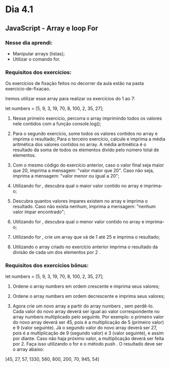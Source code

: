 # Dia 4.1

## JavaScript - Array e loop For

### Nesse dia aprendi:

- Manipular arrays (listas);
- Utilizar o comando for.

### Requisitos dos exercícios:

Os exercícios de fixação feitos no decorrer da aula estão na pasta exercicio-de-fixacao.

Iremos utilizar esse array para realizar os exercícios do 1 ao 7:

let numbers = [5, 9, 3, 19, 70, 8, 100, 2, 35, 27];

1. Nesse primeiro exercício, percorra o array imprimindo todos os valores nele contidos com a função console.log();

2. Para o segundo exercício, some todos os valores contidos no array e imprima o resultado;
Para o terceiro exercício, calcule e imprima a média aritmética dos valores contidos no array. A média aritmética é o resultado da soma de todos os elementos divido pelo número total de elementos.

3. Com o mesmo código do exercício anterior, caso o valor final seja maior que 20, imprima a mensagem: "valor maior que 20". Caso não seja, imprima a mensagem: "valor menor ou igual a 20";

4. Utilizando for , descubra qual o maior valor contido no array e imprima-o;

5. Descubra quantos valores ímpares existem no array e imprima o resultado. Caso não exista nenhum, imprima a mensagem: "nenhum valor ímpar encontrado";

6. Utilizando for , descubra qual o menor valor contido no array e imprima-o;

7. Utilizando for , crie um array que vá de 1 até 25 e imprima o resultado;

8. Utilizando o array criado no exercício anterior imprima o resultado da divisão de cada um dos elementos por 2 .

### Requisitos dos exercícios bônus:

let numbers = [5, 9, 3, 19, 70, 8, 100, 2, 35, 27];

1. Ordene o array numbers em ordem crescente e imprima seus valores;

2. Ordene o array numbers em ordem decrescente e imprima seus valores;

3. Agora crie um novo array a partir do array numbers , sem perdê-lo. Cada valor do novo array deverá ser igual ao valor correspondente no array numbers multiplicado pelo seguinte. Por exemplo: o primeiro valor do novo array deverá ser 45, pois é a multiplicação de 5 (primeiro valor) e 9 (valor seguinte). Já o segundo valor do novo array deverá ser 27, pois é a multiplicação de 9 (segundo valor) e 3 (valor seguinte), e assim por diante. Caso não haja próximo valor, a multiplicação deverá ser feita por 2. Faça isso utilizando o for e o método push . O resultado deve ser o array abaixo:

[45, 27, 57, 1330, 560, 800, 200, 70, 945, 54]